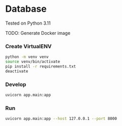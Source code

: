 # Database

Tested on Python 3.11

TODO: Generate Docker image

### Create VirtualENV

~~~ bash
python -m venv venv
source venv/bin/activate
pip install -r requirements.txt
deactivate
~~~

### Develop
~~~ bash
uvicorn app.main:app
~~~

### Run
~~~ bash
uvicorn app.main:app --host 127.0.0.1 --port 8000
~~~